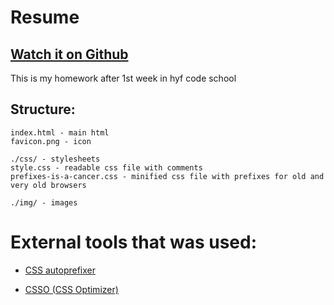 # Resume 
## [Watch it on Github](https://acimanx.github.io/hyf-html-css/week1) 
This is my homework after 1st week in hyf code school

## Structure:

```
index.html - main html
favicon.png - icon

./css/ - stylesheets
style.css - readable css file with comments
prefixes-is-a-cancer.css - minified css file with prefixes for old and very old browsers

./img/ - images
```

# External tools that was used:

- [CSS autoprefixer](https://github.com/autoprefixer/autoprefixer.github.io/)

- [CSSO (CSS Optimizer)](https://github.com/css/csso)


